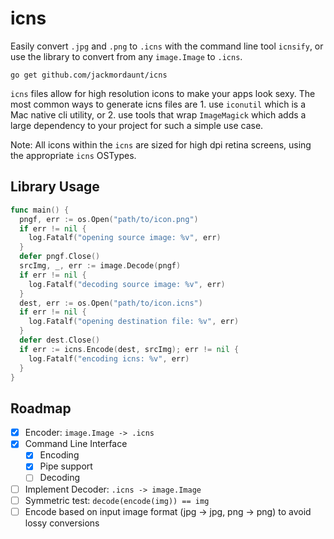 # icns

Easily convert `.jpg` and `.png` to `.icns` with the command line tool `icnsify`, or use the library to convert from any `image.Image` to `.icns`.

`go get github.com/jackmordaunt/icns`

`icns` files allow for high resolution icons to make your apps look sexy. The most common ways to generate icns files are 1. use `iconutil` which is a Mac native cli utility, or 2. use tools that wrap `ImageMagick` which adds a large dependency to your project for such a simple use case.

Note: All icons within the `icns` are sized for high dpi retina screens, using the appropriate `icns` OSTypes.

## Library Usage

```go
func main() {
  pngf, err := os.Open("path/to/icon.png")
  if err != nil {
    log.Fatalf("opening source image: %v", err)
  }
  defer pngf.Close()
  srcImg, _, err := image.Decode(pngf)
  if err != nil {
    log.Fatalf("decoding source image: %v", err)
  }
  dest, err := os.Open("path/to/icon.icns")
  if err != nil {
    log.Fatalf("opening destination file: %v", err)
  }
  defer dest.Close()
  if err := icns.Encode(dest, srcImg); err != nil {
    log.Fatalf("encoding icns: %v", err)
  }
}
```

## Roadmap

* [x] Encoder: `image.Image -> .icns`
* [x] Command Line Interface
  * [x] Encoding
  * [x] Pipe support
  * [ ] Decoding
* [ ] Implement Decoder: `.icns -> image.Image`
* [ ] Symmetric test: `decode(encode(img)) == img`
* [ ] Encode based on input image format (jpg -> jpg, png -> png) to avoid lossy conversions
